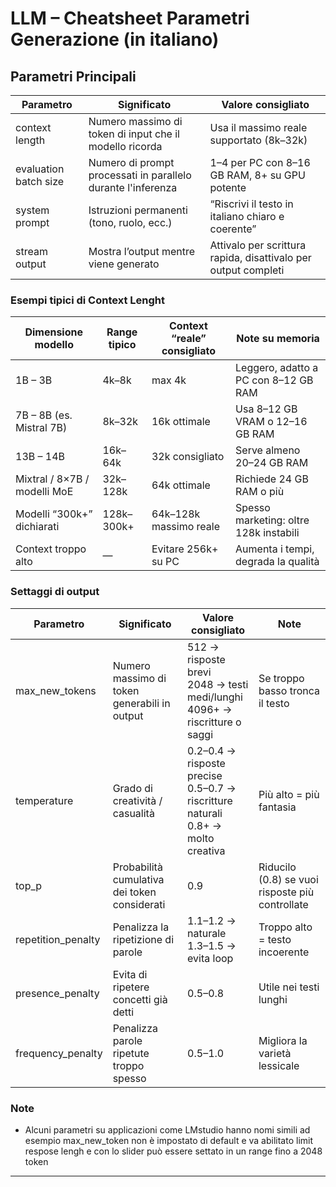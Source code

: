 # LLM – Cheatsheet Parametri Generazione (in italiano)

## Parametri Principali

| Parametro             | Significato                                                  | Valore consigliato                                             |
|-----------------------|--------------------------------------------------------------|----------------------------------------------------------------|
| context length        | Numero massimo di token di input che il modello ricorda      | Usa il massimo reale supportato (8k–32k)                       |
| evaluation batch size | Numero di prompt processati in parallelo durante l'inferenza | 1–4 per PC con 8–16 GB RAM, 8+ su GPU potente                  |
| system prompt         | Istruzioni permanenti (tono, ruolo, ecc.)                    | “Riscrivi il testo in italiano chiaro e coerente”              |
| stream output         | Mostra l’output mentre viene generato                        | Attivalo per scrittura rapida, disattivalo per output completi |

### Esempi tipici di Context Lenght

| Dimensione modello           | Range tipico | Context “reale” consigliato | Note su memoria                        |
|------------------------------|--------------|-----------------------------|----------------------------------------|
| 1B – 3B                      | 4k–8k        | max 4k                      | Leggero, adatto a PC con 8–12 GB RAM   |
| 7B – 8B (es. Mistral 7B)     | 8k–32k       | 16k ottimale                | Usa 8–12 GB VRAM o 12–16 GB RAM        |
| 13B – 14B                    | 16k–64k      | 32k consigliato             | Serve almeno 20–24 GB RAM              |
| Mixtral / 8×7B / modelli MoE | 32k–128k     | 64k ottimale                | Richiede 24 GB RAM o più               |
| Modelli “300k+” dichiarati   | 128k–300k+   | 64k–128k massimo reale      | Spesso marketing: oltre 128k instabili |
| Context troppo alto          | —            | Evitare 256k+ su PC         | Aumenta i tempi, degrada la qualità    |

### Settaggi di output

| Parametro          | Significato                                  | Valore consigliato                                                                    | Note                                            |
|--------------------|----------------------------------------------|---------------------------------------------------------------------------------------|-------------------------------------------------|
| max_new_tokens     | Numero massimo di token generabili in output | 512 → risposte brevi<br>2048 → testi medi/lunghi<br>4096+ → riscritture o saggi       | Se troppo basso tronca il testo                 |
| temperature        | Grado di creatività / casualità              | 0.2–0.4 → risposte precise<br>0.5–0.7 → riscritture naturali<br>0.8+ → molto creativa | Più alto = più fantasia                         |
| top_p              | Probabilità cumulativa dei token considerati | 0.9                                                                                   | Riducilo (0.8) se vuoi risposte più controllate |
| repetition_penalty | Penalizza la ripetizione di parole           | 1.1–1.2 → naturale<br>1.3–1.5 → evita loop                                            | Troppo alto = testo incoerente                  |
| presence_penalty   | Evita di ripetere concetti già detti         | 0.5–0.8                                                                               | Utile nei testi lunghi                          |
| frequency_penalty  | Penalizza parole ripetute troppo spesso      | 0.5–1.0                                                                               | Migliora la varietà lessicale                   |

### Note

- Alcuni parametri su applicazioni come LMstudio hanno nomi simili ad esempio max_new_token non è impostato di default e va abilitato limit respose
lengh e con lo slider può essere settato in un range fino a 2048 token


---
